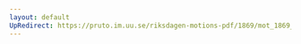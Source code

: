 ```yaml
---
layout: default
UpRedirect: https://pruto.im.uu.se/riksdagen-motions-pdf/1869/mot_1869__fk__44.pdf
---
```

